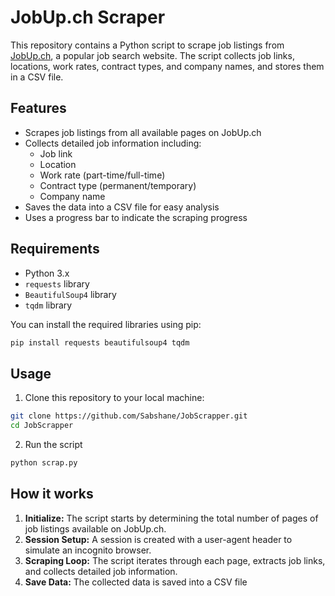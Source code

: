 # JobUp.ch Scraper

This repository contains a Python script to scrape job listings from [JobUp.ch](https://www.jobup.ch/), a popular job search website. The script collects job links, locations, work rates, contract types, and company names, and stores them in a CSV file.

## Features

- Scrapes job listings from all available pages on JobUp.ch
- Collects detailed job information including:
  - Job link
  - Location
  - Work rate (part-time/full-time)
  - Contract type (permanent/temporary)
  - Company name
- Saves the data into a CSV file for easy analysis
- Uses a progress bar to indicate the scraping progress

## Requirements

- Python 3.x
- `requests` library
- `BeautifulSoup4` library
- `tqdm` library

You can install the required libraries using pip:

```bash
pip install requests beautifulsoup4 tqdm
```
## Usage

1) Clone this repository to your local machine:

```bash
git clone https://github.com/Sabshane/JobScrapper.git
cd JobScrapper
```

2) Run the script

```bash
python scrap.py
```

## How it works
1) __Initialize:__ The script starts by determining the total number of pages of job listings available on JobUp.ch.
2) __Session Setup:__ A session is created with a user-agent header to simulate an incognito browser.
3) __Scraping Loop:__ The script iterates through each page, extracts job links, and collects detailed job information.
4) __Save Data:__ The collected data is saved into a CSV file